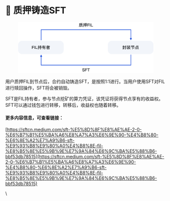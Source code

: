 # 🔨 质押铸造SFT

<figure><img src="../.gitbook/assets/1.png" alt="" width="563"><figcaption></figcaption></figure>

用户质押FIL到节点后，合约自动铸造SFT，是按照1:1进行。当用户使用SFT对FIL进行赎回操作，SFT将会被销毁。

SFT是FIL持有者，参与节点挖矿的算力凭证，该凭证将获得节点享有的收益权。SFT可以通过钱包进行转移，转移后，收益权也随着转移。

#### 更多内容信息，可查看链接：

[https://sftcn.medium.com/sft-%E5%8D%8F%E8%AE%AE-2-0-%E6%B7%B1%E5%BA%A6%E8%A7%A3%E6%9E%90-%E4%B8%80-%E6%8E%A2%E7%A9%B6-sft-%E9%93%B8%E9%80%A0%E4%B8%8E-fil-%E8%B5%8E%E5%9B%9E%E7%9A%84%E6%9C%BA%E5%88%B6-bbf53db78515](https://sftcn.medium.com/sft-%E5%8D%8F%E8%AE%AE-2-0-%E6%B7%B1%E5%BA%A6%E8%A7%A3%E6%9E%90-%E4%B8%80-%E6%8E%A2%E7%A9%B6-sft-%E9%93%B8%E9%80%A0%E4%B8%8E-fil-%E8%B5%8E%E5%9B%9E%E7%9A%84%E6%9C%BA%E5%88%B6-bbf53db78515)

\
